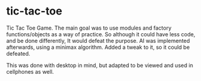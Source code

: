 # tic-tac-toe

Tic Tac Toe Game. The main goal was to use modules and factory functions/objects as a way of practice. So although it could have less code, and be done differently, It would defeat the purpose. AI was implemented afterwards, using a minimax algorithm. Added a tweak to it, so it could be defeated.

This was done with desktop in mind, but adapted to be viewed and used in cellphones as well. 
